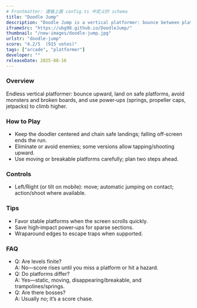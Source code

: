 ```yaml
---
# Frontmatter: 遵循上面 config.ts 中定义的 schema
title: "Doodle Jump"
description: "Doodle Jump is a vertical platformer: bounce between platforms, avoid hazards, and climb as high as possible."
iframeSrc: "https://ubg98.github.io/DoodleJump/"
thumbnail: "/new-images/doodle-jump.jpg"
urlstr: "doodle-jump"
score: "4.2/5  (915 votes)"
tags: ["arcade", "platformer"]
developer: ""
releaseDate: 2025-08-16
---
```




### Overview
Endless vertical platformer: bounce upward, land on safe platforms, avoid monsters and broken boards, and use power‑ups (springs, propeller caps, jetpacks) to climb higher.

### How to Play
- Keep the doodler centered and chain safe landings; falling off‑screen ends the run.
- Eliminate or avoid enemies; some versions allow tapping/shooting upward.
- Use moving or breakable platforms carefully; plan two steps ahead.

### Controls
- Left/Right (or tilt on mobile): move; automatic jumping on contact; action/shoot where available.

### Tips
- Favor stable platforms when the screen scrolls quickly.
- Save high‑impact power‑ups for sparse sections.
- Wraparound edges to escape traps when supported.

### FAQ
- Q: Are levels finite?  
  A: No—score rises until you miss a platform or hit a hazard.
- Q: Do platforms differ?  
  A: Yes—static, moving, disappearing/breakable, and trampolines/springs.
- Q: Are there bosses?  
  A: Usually no; it’s a score chase.

